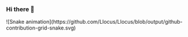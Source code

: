 ### Hi there 👋

<div>
  ![Snake animation](https://github.com/Llocus/Llocus/blob/output/github-contribution-grid-snake.svg)
 </div>

